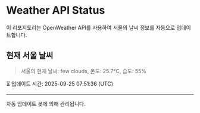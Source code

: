 
# Weather API Status

이 리포지토리는 OpenWeather API를 사용하여 서울의 날씨 정보를 자동으로 업데이트합니다.

## 현재 서울 날씨
> 서울의 현재 날씨: few clouds, 온도: 25.7°C, 습도: 55%

⏳ 업데이트 시간: 2025-09-25 07:51:36 (UTC)

---
자동 업데이트 봇에 의해 관리됩니다.
